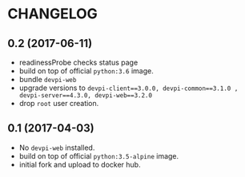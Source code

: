 # CHANGELOG

0.2 (2017-06-11)
----------------

- readinessProbe checks status page
- build on top of official `python:3.6` image.
- bundle `devpi-web`
- upgrade versions to `devpi-client==3.0.0, devpi-common==3.1.0 , devpi-server==4.3.0, devpi-web==3.2.0`
- drop `root` user creation.

0.1 (2017-04-03)
----------------

- No `devpi-web` installed.
- build on top of official `python:3.5-alpine` image.
- initial fork and upload to docker hub.
